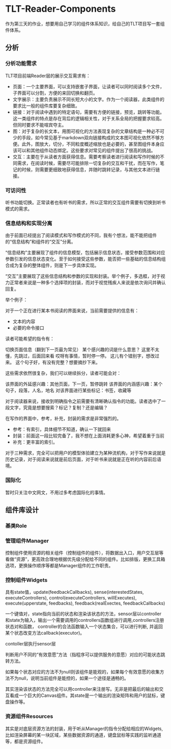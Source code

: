 # TLT-Reader-Components

作为第三天的作业，想要用自己学习的组件体系知识，给自己的TLT项目写一套组件体系。

## 分析

### 分析功能需求

TLT项目前端Reader层的展示交互需求有：

- 页面：一个主要界面，可以支持嵌套子界面，让读者可以同时阅读多个文件，子界面可以分割，方便的来回切换和翻页。
- 文字展示：主要负责展示不同长短大小的文字。作为一个阅读器，此类组件的要求比一般的组件库要复杂细致。
- 链接：对于阅读中遇到的特定语句，需要有方便的链接，预览，跳转等功能。这一类组件的特点是存在背后的逻辑相关性，对于关系全局的把握要求较高。但同时要求不能喧宾夺主。
- 图：对于复杂的长文本，用图可视化的方法表现复杂的文章结构是一种必不可少的手段，如今常见基于markdown双向链接构成的文本图可视化依然不够方便。此外，图放大，切分，不同粒度概述缩放也是必要的，甚至图组件本身应该可以和其他组件动态绑定。这些要求对常见的组件提出了很高的挑战。
- 交互：主要在于从读者方面获得信息。需要考察读者进行阅读和写作时候的不同需求，在阅读时候，需要尽可能排除一切复杂的交互和干扰，而在写作，笔记的时候，则需要更细致地获得信息，并随时跳转记录，与其他文本进行链接。

### 可访问性

听书功能切换。正常读者也有听书的需求，所以正常的交互组件需要有切换到听书模式的需求。

### 信息结构和实现分离

由于前面已经提出了阅读模式和写作模式的不同，我有个想法，能不能把组件的“信息结构”和组件的“交互”分离。

“信息结构”主要展现了组件的信息模型，包括展示信息状态，接受参数范围和对应参数引发的信息状态变化。至于如何接受这些参数，能否把一些基础的信息结构组合成为复杂的整体组件，则是下一步具体实现。

“交互”主要展现了这些信息结构和参数的实现和封装。举个例子，多选框，对于视力正常者来说是一种多个选择项的封装，而对于视觉残疾人来说是依次询问并确认回复。

举个例子：

对于一个正在进行某本书阅读的界面来说，当前需要提供的信息有：

- 文本的内容
- 必要的命令接口

读者可能希望的指令有：

切换页面信息（翻到下一页最为常见）
某个感兴趣的词是什么意思？
这里不太懂，先跳过，后面回来看
哎呀有事情，暂时停一停。
这儿有个错别字，想改过来。
这个句子好，有没有完整？想要摘抄下来。

这些需求依然很复杂，我们可以继续拆分，读者可能会对：

该界面的外延感兴趣：其他页面，下一页，暂停跳转
该界面的内涵感兴趣：某个句子，段落，人名，地名
对该界面进行某些标记：书签，收藏等

对于阅读器来说，接收到明确指令之前需要有清晰确认指令的功能。读者选中了一段文字，究竟是想要搜索？标记？复制？还是编辑？

在写作的界面中，参考，补充，封装的需求是非常强烈的。

- 参考：有索引，具体细节不知道，确认一下就回来
- 封装：前面这一段比较完备了，我不想在上面消耗更多心神，希望着重于当前
- 补充：更丰富的索引。

对于三种需求，完全可以把用户的模型体验建立为某种流机构，对于写作来说就是历史记录，对于阅读来说就是前后页面，对于听书来说就是正在听的内容前后语境。

### 国际化

暂时只关注中文网文，不用过多考虑国际化的事情。

## 组件库设计

### 基类Role

### 管理组件Manager

控制组件使用资源的相关组件（控制组件的组件），将数据出入口，用户交互层等看做“资源”，更高效合理地根据优先级分配给不同的组件。比如排版，更换工具箱选项，更换操作顺序等都是Manager组件的工作职责。

### 控制组件Widgets

具有state值，update(feedbackCallbacks), sense(interestedStates, executeControllers), control(executeControllers, willExecutes), execute(upperstate, feedbacks), feedback(realExectes, feedbackCallbacks)

一个键值对，state指向当前的状态和渲染该状态的方法，sensor层以controller和state为输入，输出一个需要调用的controllers函数组进行调用,controllers注册状态对和函数， controller的合法函数输入一个状态集合，可以进行判断, 并返回某个状态改变方法callback(executor)。

contoller层执行sensor层

判断用户不同的“有效意愿”方法（指程序可以提供服务的意愿）对应的可能状态跳转方法。

如果每个状态对应的方法不为null则该组件是能观的，如果每个有效意愿的收集方法不为null，说明当前组件是能控的，如果一个途径是通畅的。

其实渲染该状态的方法完全可以用controller来注册写。无非是把最后的输出和交互看成一个巨大的Canvas组件。其state是一个输出的渲染矩阵和用户的鼠标，键盘操作等。

### 资源组件Resources

其实是对底层资源方法的封装，用于听从Manager的指令分配给相应的Widgets, 比如渲染屏幕的某一块区域，某些数据资源的通道，键盘鼠标等实践的监听通道等，都是资源组件。
